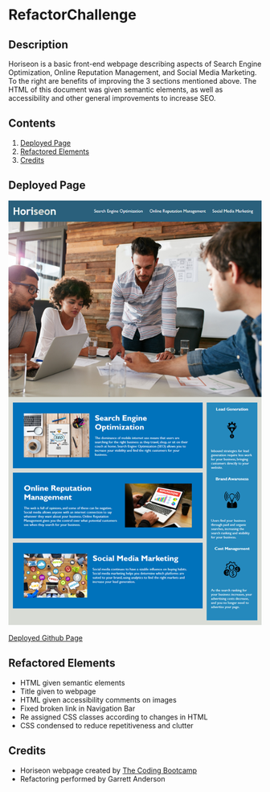 # RefactorChallenge

## Description

Horiseon is a basic front-end webpage describing aspects of Search Engine Optimization, Online Reputation Management, and Social Media Marketing. To the right are benefits of improving the 3 sections mentioned above. The HTML of this document was given semantic elements, as well as accessibility and other general improvements to increase SEO.

## Contents

1. [Deployed Page](#deployed-page)
2. [Refactored Elements](#refactored-elements)
3. [Credits](#credits)

## Deployed Page

![Deployed Page Screenshot](./assets/images/01-html-css-git-homework-demo.png)

[Deployed Github Page](https://garretta01.github.io/RefactorChallenge/)

## Refactored Elements

- HTML given semantic elements
- Title given to webpage
- HTML given accessibility comments on images
- Fixed broken link in Navigation Bar
- Re assigned CSS classes according to changes in HTML
- CSS condensed to reduce repetitiveness and clutter

## Credits

- Horiseon webpage created by [The Coding Bootcamp](https://github.com/coding-boot-camp/urban-octo-telegram)
- Refactoring performed by Garrett Anderson
